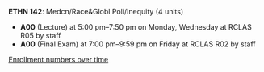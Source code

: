 **ETHN 142**: Medcn/Race&Globl Poli/Inequity (4 units)

- **A00** (Lecture) at 5:00 pm–7:50 pm on Monday, Wednesday at RCLAS R05 by staff
- **A00** (Final Exam) at 7:00 pm–9:59 pm on Friday at RCLAS R02 by staff

[Enrollment numbers over time](./ETHN142.tsv)
